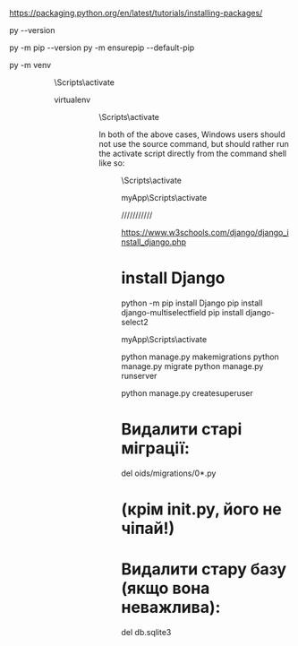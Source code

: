 https://packaging.python.org/en/latest/tutorials/installing-packages/



py --version

py -m pip --version
py -m ensurepip --default-pip





py -m venv <DIR>
<DIR>\Scripts\activate


virtualenv <DIR>
<DIR>\Scripts\activate


In both of the above cases, Windows users should not use the source command, but should rather run the activate script directly from the command shell like so:

<DIR>\Scripts\activate

myApp\Scripts\activate


///////////

https://www.w3schools.com/django/django_install_django.php


# install Django
python -m pip install Django
pip install django-multiselectfield
pip install django-select2

<!-- 
 -->
<!-- 
 -->

myApp\Scripts\activate


python manage.py makemigrations
python manage.py migrate
python manage.py runserver
 

python manage.py createsuperuser


 # Видалити старі міграції:
del oids/migrations/0*.py
# (крім __init__.py, його не чіпай!)

# Видалити стару базу (якщо вона неважлива):
del db.sqlite3



<!-- Тепер важливий момент. Описую звязок документів який потрібно реалізувати.

цикл може починатись з технічного завдання або заявки.

Отримання ТЗ та МЗ (на погодження) (обліковуємо, прив'язуємо до створеного або створюємо ОІД. маємо облікувати результат ознайомлення з ТЗ. 
атрибути: Вхідний номер/дата, Хто читав, результат (на доопрацювання, погоджено, чекаємо папір)



Отримуємо заявку на створення ОІД (одна заявка на вч, в ній може бути кілька ОІД статус заявки: "виконано" лише коли виконані всі ОІД з заявки мають статус "виконано" або "скасовано") (заявки реалізовано в myFirstCRM\oids\templates\oids\document\_request.html. але потрібно перевірити зв'язки. Важливо зберігати зв'язок заявки з: військова частина, ОІД (статус заявки для ОІД яких стосується), відрядження, опрацювання документів, надсилання документів (myFirstCRM\oids\templates\trip\_result\_form.html, myFirstCRM\oids\templates\attestation\_registration\_form.html)
myFirstCRM\oids\templates\trip\_result\_form.html,  - є завершенням дії частини щодо визначених в заявці ОІД. Після відправки результату до частини - ОІД з заявка отримує статус "Виконано". Також потрібно мати можливість змінити вручну статус окремо ОІД в заявці. Це має бути через окрему форму та містити примітку, для вказання причини скасування



опрацювання відрядження. Термін опрацювання - Атестація 15 днів ІК 10 днів. Відлік починається  з дня після завершення відрядження.

Опрацьовується пакет документів з class Document(models.Model).

якщо це була атестація - лист на ДССЗЗІ про реєстрація Акту Атестація myFirstCRM\oids\templates\attestation\_registration\_form.html
після отримання відповіді вписати реєстраційний номер та опрацьовуємо myFirstCRM\oids\templates\trip\_result\_form.html.
якщо ІК - одразу myFirstCRM\oids\templates\trip\_result\_form.html  -->